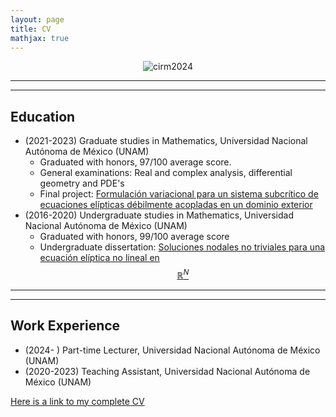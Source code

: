 ```yaml
---
layout: page 
title: CV
mathjax: true
---
```

<div style="text-align:center;">
  <img src="/assets/pictures/cirm2024.jpeg" alt="cirm2024">
</div>


---
---


## Education 

- (2021-2023) Graduate studies in Mathematics, Universidad Nacional Autónoma de México (UNAM)
  - Graduated with honors, 97/100 average score.
  - General examinations: Real and complex analysis, differential geometry and PDE's
  - Final project: [Formulación variacional para un sistema subcrítico de ecuaciones elípticas débilmente acopladas en un dominio exterior](/assets/Publications/Tesina_Edwin.pdf)
- (2016-2020) Undergraduate studies in Mathematics, Universidad Nacional Autónoma de México (UNAM) 
  - Graduated with honors, 99/100 average score
  - Undergraduate dissertation: [Soluciones nodales no triviales para una ecuación elíptica no lineal en $$\mathbb{R}^N$$](/assets/Publications/Tesis_Edwin.pdf)
 
    
 ---
 ---

 
## Work Experience 
- (2024- ) Part-time Lecturer,  Universidad Nacional Autónoma de México (UNAM) 
- (2020-2023) Teaching Assistant, Universidad Nacional Autónoma de México (UNAM) 

[Here is a link to my complete CV](/edwin_CV.pdf)

